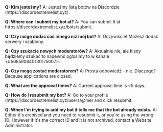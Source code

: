 **Q: Kim jesteśmy?** A: Jesteśmy listą botów na Discordzie (https\://discordextremelist.xyz).

**Q: Where can I submit my bot at?** A: You can submit it at https\://discordextremelist.xyz/bots/submit.

**Q: Czy mogę dodać coś innego niż mój bot?** A: Oczywiście! Możesz dodać serwery i szablony.

**Q: Czy szukacie nowych moderatorów?** A: Aktualnie nie, ale kiedy będziemy szukać to napewno ogłosimy to w kanale <#568590840130175007>.

**Q: Czy mogę zostać moderatorem?** A: Prosta odpowiedź - nie. Dlaczego? Because applications are closed.

**Q: What are the approval times?** A: Current approval time is <5 days.

**Q: How do I resubmit my bot?** A: Go to your profile (https\://discordextremelist.xyz/users/@me) and click resubmit.

**Q: When I'm trying to add my bot it tells me that the bot already exists.** A: Either it's archived and you need to resubmit it, or you're using the wrong ID. However if it's the correct ID and it is not archived, contact a Website Administrator.
